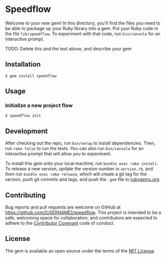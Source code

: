 # Speedflow

Welcome to your new gem! In this directory, you'll find the files you need to be able to package up your Ruby library into a gem. Put your Ruby code in the file `lib/speedflow`. To experiment with that code, run `bin/console` for an interactive prompt.

TODO: Delete this and the text above, and describe your gem

## Installation

    $ gem install speedflow

## Usage

### Initialize a new project flow

    $ speedflow init

## Development

After checking out the repo, run `bin/setup` to install dependencies. Then, run `rake false` to run the tests. You can also run `bin/console` for an interactive prompt that will allow you to experiment.

To install this gem onto your local machine, run `bundle exec rake install`. To release a new version, update the version number in `version.rb`, and then run `bundle exec rake release`, which will create a git tag for the version, push git commits and tags, and push the `.gem` file to [rubygems.org](https://rubygems.org).

## Contributing

Bug reports and pull requests are welcome on GitHub at https://github.com/[USERNAME]/speedflow. This project is intended to be a safe, welcoming space for collaboration, and contributors are expected to adhere to the [Contributor Covenant](contributor-covenant.org) code of conduct.


## License

The gem is available as open source under the terms of the [MIT License](http://opensource.org/licenses/MIT).
